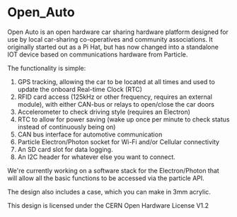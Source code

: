 # Open_Auto

Open Auto is an open hardware car sharing hardware platform designed for use by local car-sharing co-operatives and community associations. It originally started out as a Pi Hat, but has now changed into a standalone IOT device based on communications hardware from Particle.

The functionality is simple:
1) GPS tracking, allowing the car to be located at all times and used to update the onboard Real-time Clock (RTC)
2) RFID card access (125kHz or other frequency, requires an external module), with either CAN-bus or relays to open/close the car doors
3) Accelerometer to check driving style (requires an Electron)
4) RTC to allow for power saving (wake up once per minute to check status instead of continuously being on)
5) CAN bus interface for automotive communication
6) Particle Electron/Photon socket for Wi-Fi and/or Cellular connectivity
7) An SD card slot for data logging.
8) An I2C header for whatever else you want to connect.

We're currently working on a software stack for the Electron/Photon that will allow all the basic functions to be accessed via the particle API.

The design also includes a case, which you can make in 3mm acrylic. 

This design is licensed under the CERN Open Hardware License V1.2
